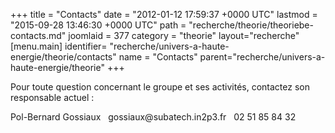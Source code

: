 +++
title = "Contacts"
date = "2012-01-12 17:59:37 +0000 UTC"
lastmod = "2015-09-28 13:46:30 +0000 UTC"
path = "recherche/theorie/theoriebe-contacts.md"
joomlaid = 377
category = "theorie"
layout="recherche"
[menu.main]
  identifier= "recherche/univers-a-haute-energie/theorie/contacts"
  name = "Contacts"
  parent="recherche/univers-a-haute-energie/theorie"
+++
<p>Pour toute question concernant le groupe et ses activités, contactez son responsable actuel :</p>
<p>Pol-Bernard Gossiaux   gossiaux@subatech.in2p3.fr   02 51 85 84 32</p>